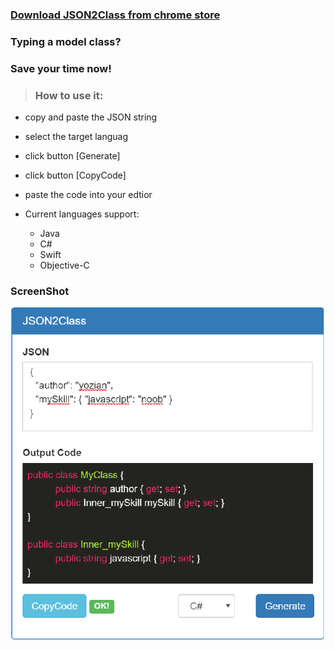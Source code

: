 ### [Download JSON2Class from chrome store](https://chrome.google.com/webstore/detail/json2class/eihoefojnhgfnhlcplgafjaikcbdfdco)

### Typing a model class?
### Save your time now!

>### How to use it:
> 
 * copy and paste the JSON string
 * select the target languag
 * click button [Generate]
 * click button [CopyCode]
 * paste the code into your edtior

* Current languages support:
    + Java
    + C#
    + Swift
    + Objective-C



### ScreenShot
![alt tag](https://raw.githubusercontent.com/yozian/JSON2Class/master/screenshot.png)